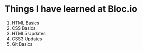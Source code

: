 <h1> Things I have learned at Bloc.io</h1>
	<ol>
		<li>HTML Basics</li>
		<li>CSS Basics</li>
		<li>HTML5 Updates</li>
		<li>CSS3 Updates</li>
		<li>Git Basics</li>
	</ol>